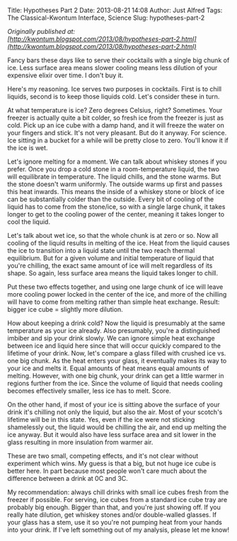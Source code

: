 Title: Hypotheses Part 2
Date: 2013-08-21 14:08
Author: Just Alfred
Tags: The Classical-Kwontum Interface, Science
Slug: hypotheses-part-2

*Originally published at: [http://kwontum.blogspot.com/2013/08/hypotheses-part-2.html](http://kwontum.blogspot.com/2013/08/hypotheses-part-2.html)*

Fancy bars these days like to serve their cocktails with a single big
chunk of ice. Less surface area means slower cooling means less dilution
of your expensive elixir over time. I don't buy it.  
  
<a name="more"></a>Here's my reasoning. Ice serves two purposes in
cocktails. First is to chill liquids, second is to keep those liquids
cold. Let's consider these in turn.  
  
At what temperature is ice? Zero degrees Celsius, right? Sometimes. Your
freezer is actually quite a bit colder, so fresh ice from the freezer is
just as cold. Pick up an ice cube with a damp hand, and it will freeze
the water on your fingers and stick. It's not very pleasant. But do it
anyway. For science. Ice sitting in a bucket for a while will be pretty
close to zero. You'll know it if the ice is wet.  
  
Let's ignore melting for a moment. We can talk about whiskey stones if
you prefer. Once you drop a cold stone in a room-temperature liquid, the
two will equilibrate in temperature. The liquid chills, and the stone
warms. But the stone doesn't warm uniformly. The outside warms up first
and passes this heat inwards. This means the inside of a whiskey stone
or block of ice can be substantially colder than the outside. Every bit
of cooling of the liquid has to come from the stone/ice, so with a
single large chunk, it takes longer to get to the cooling power of the
center, meaning it takes longer to cool the liquid.  
  
Let's talk about wet ice, so that the whole chunk is at zero or so. Now
all cooling of the liquid results in melting of the ice. Heat from the
liquid causes the ice to transition into a liquid state until the two
reach thermal equilibrium. But for a given volume and initial
temperature of liquid that you're chilling, the exact same amount of ice
will melt regardless of its shape. So again, less surface area means the
liquid takes longer to chill.  
  
Put these two effects together, and using one large chunk of ice will
leave more cooling power locked in the center of the ice, and more of
the chilling will have to come from melting rather than simple heat
exchange. Result: bigger ice cube = slightly more dilution.  
  
How about keeping a drink cold? Now the liquid is presumably at the same
temperature as your ice already. Also presumably, you're a distinguished
imbiber and sip your drink slowly. We can ignore simple heat exchange
between ice and liquid here since that will occur quickly compared to
the lifetime of your drink. Now, let's compare a glass filled with
crushed ice vs. one big chunk. As the heat enters your glass, it
eventually makes its way to your ice and melts it. Equal amounts of heat
means equal amounts of melting. However, with one big chunk, your drink
can get a little warmer in regions further from the ice. Since the
volume of liquid that needs cooling becomes effectively smaller, less
ice has to melt. Score.  
  
On the other hand, if most of your ice is sitting above the surface of
your drink it's chilling not only the liquid, but also the air. Most of
your scotch's lifetime will be in this state. Yes, even if the ice were
not sticking shamelessly out, the liquid would be chilling the air, and
end up melting the ice anyway. But it would also have less surface area
and sit lower in the glass resulting in more insulation from warmer
air.  
  
These are two small, competing effects, and it's not clear without
experiment which wins. My guess is that a big, but not huge ice cube is
better here. In part because most people won't care much about the
difference between a drink at 0C and 3C.  
  
My recommendation: always chill drinks with small ice cubes fresh from
the freezer if possible. For serving, ice cubes from a standard ice cube
tray are probably big enough. Bigger than that, and you're just showing
off. If you really hate dilution, get whiskey stones and/or
double-walled glasses. If your glass has a stem, use it so you're not
pumping heat from your hands into your drink. If I've left something out
of my analysis, please let me know!

